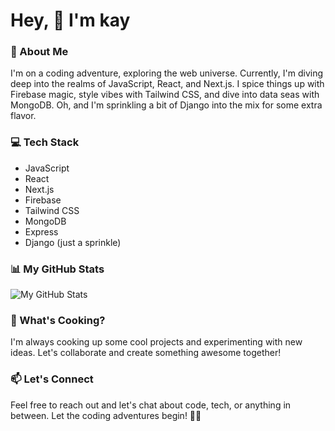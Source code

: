 # Hey, 👋 I'm kay

### 🚀 About Me
I'm on a coding adventure, exploring the web universe. Currently, I'm diving deep into the realms of JavaScript, React, and Next.js. I spice things up with Firebase magic, style vibes with Tailwind CSS, and dive into data seas with MongoDB. Oh, and I'm sprinkling a bit of Django into the mix for some extra flavor.

### 💻 Tech Stack
- JavaScript
- React
- Next.js
- Firebase
- Tailwind CSS
- MongoDB
- Express
- Django (just a sprinkle)

### 📊 My GitHub Stats
![My GitHub Stats](https://github-readme-stats.vercel.app/api?username=kindnesskay&show_icons=true&count_private=true&hide=contribs,prs&theme=radical)

### 🌟 What's Cooking?
I'm always cooking up some cool projects and experimenting with new ideas. Let's collaborate and create something awesome together!

### 📫 Let's Connect
Feel free to reach out and let's chat about code, tech, or anything in between. Let the coding adventures begin! 🌈✨

